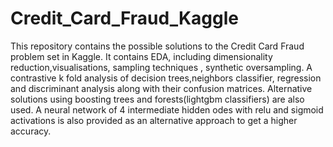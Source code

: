 # Credit_Card_Fraud_Kaggle
This repository contains the possible solutions to the Credit Card Fraud problem set in Kaggle. It contains EDA, including dimensionality reduction,visualisations, sampling techniques , synthetic oversampling. A contrastive k fold analysis of decision trees,neighbors classifier, regression and discriminant analysis along with their confusion matrices. Alternative solutions using boosting trees and forests(lightgbm classifiers) are also used. A neural network of 4 intermediate hidden odes with relu and sigmoid activations is also provided as an alternative approach to get a higher accuracy.
